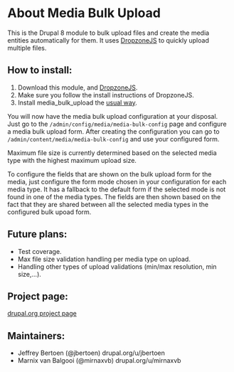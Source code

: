 # About Media Bulk Upload

This is the Drupal 8 module to bulk upload files and create the media
entities automatically for them. It uses [DropzoneJS](http://www.drupal.org/project/dropzonejs)
to quickly upload multiple files.

## How to install:
1. Download this module, and [DropzoneJS](http://www.drupal.org/project/dropzonejs).
2. Make sure you follow the install instructions of DropzoneJS.
3. Install media_bulk_upload the [usual way](https://www.drupal.org/documentation/install/modules-themes/modules-8).

You will now have the media bulk upload configuration at your disposal.
Just go to the ``` /admin/config/media/media-bulk-config ``` page and
configure a media bulk upload form. After creating the configuration you
can go to `` /admin/content/media/media-bulk-config `` and use your configured
form.

Maximum file size is currently determined based on the selected media
type with the highest maximum upload size.

To configure the fields that are shown on the bulk upload form for the
media, just configure the form mode chosen in your configuration for
each media type. It has a fallback to the default form if the selected
mode is not found in one of the media types. The fields are then shown
based on the fact that they are shared between all the selected media
types in the configured bulk upoad form.

## Future plans:
- Test coverage.
- Max file size validation handling per media type on upload.
- Handling other types of upload validations
(min/max resolution, min size,...).

## Project page:
[drupal.org project page](https://www.drupal.org/project/media_bulk_upload)

## Maintainers:
+ Jeffrey Bertoen (@jbertoen) drupal.org/u/jbertoen
+ Marnix van Balgooi (@mirnaxvb) drupal.org/u/mirnaxvb
